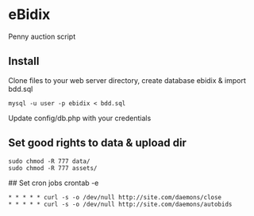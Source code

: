 # eBidix
Penny auction script

## Install
Clone files to your web server directory, create database ebidix & import bdd.sql
```
mysql -u user -p ebidix < bdd.sql
```
Update config/db.php with your credentials

## Set good rights to data & upload dir
```
sudo chmod -R 777 data/
sudo chmod -R 777 assets/
```

## Set cron jobs
crontab -e
```
* * * * * curl -s -o /dev/null http://site.com/daemons/close 
* * * * * curl -s -o /dev/null http://site.com/daemons/autobids
```
